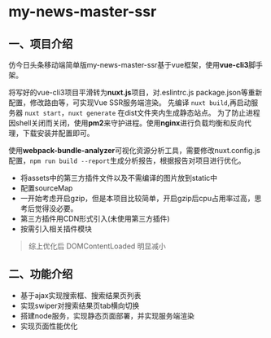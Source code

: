 # my-news-master-ssr
## 一、项目介绍
仿今日头条移动端简单版my-news-master-ssr基于vue框架，使用**vue-cli3**脚手架。

将写好的vue-cli3项目平滑转为**nuxt.js**项目，对.eslintrc.js package.json等重新配置，修改路由等，可实现Vue SSR服务端渲染。
先编译 `nuxt build`,再启动服务器 `nuxt start`，`nuxt generate` 在dist文件夹内生成静态站点。
为了防止进程因shell关闭而关闭，使用**pm2**来守护进程。使用**nginx**进行负载均衡和反向代理，下载安装并配置即可。

使用**webpack-bundle-analyzer**可视化资源分析工具，需要修改nuxt.config.js配置，`npm run build --report`生成分析报告，根据报告对项目进行优化。
* 将assets中的第三方插件文件以及不需编译的图片放到static中
* 配置sourceMap
* 一开始考虑开启gzip，但是本项目比较简单，开启gzip后cpu占用率过高，思考后觉得没必要。
* 第三方插件用CDN形式引入(未使用第三方插件)
* 按需引入相关插件模块
> 综上优化后 DOMContentLoaded 明显减小

## 二、功能介绍
* 基于ajax实现搜索框、搜索结果页列表
* 实现swiper对搜索结果页tab横向切换
* 搭建node服务，实现静态页面部署，并实现服务端渲染
* 实现页面性能优化



